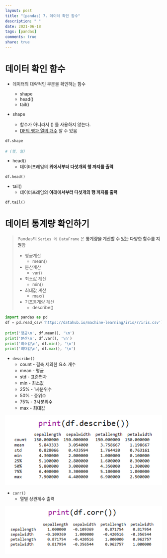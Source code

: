 ```yaml
---
layout: post
title: "[pandas] 7. 데이터 확인 함수"
description: " "
date: 2021-06-18
tags: [pandas]
comments: true
share: true
---
```


# 데이터 확인 함수

- 데이터의 대략적인 부분을 확인하는 함수
  - shape
  - head()
  - tail()



- shape
  - 함수가 아니라서 () 를 사용하지 않는다.
  - <u>DF의 행과 열의 개수</u> 알 수 있음

```python
df.shape

# (행, 렬)
```



- head()
  - 데이터프레임의 **위에서부터 다섯개의 행 까지를 출력**

```python
df.head()
```



- tail()
  - 데이터프레임의 **아래에서부터 다섯개의 행 까지를 출력**

```python
df.tail()
```





# 데이터 통계량 확인하기

> Pandas의 `Series 와 DataFrame` 은 **통계량을 계산할 수 있는 다양한 함수를 지원**함
>
> - 평균계산
>   - mean()
> - 분산계산
>   - var()
> - 최소값 계산
>   - min()
> - 최대값 계산
>   - max()
> - 기초통계량 계산
>   - describe()





```python
import pandas as pd
df = pd.read_csv('https://datahub.io/machine-learning/iris/r/iris.csv')

print('평균\n', df.mean(), '\n')
print('분산\n', df.var(), '\n')
print('최소값\n', df.min(), '\n')
print('최대값\n', df.max(), '\n')
```





- `describe()`
  - count - 결측 제외한 요소 개수
  - mean - 평균
  - std - 표준편차
  - min - 최소값
  - 25% - 1사분위수
  - 50% - 중위수
  - 75% - 3사분위수
  - max - 최대값

<img src="images/image-20200903092351418.png" alt="image-20200903092351418" style="zoom:150%;" />



- `corr()`
  - 열별 상관계수 출력

<img src="images/image-20200903092420739.png" alt="image-20200903092420739" style="zoom:150%;" />

